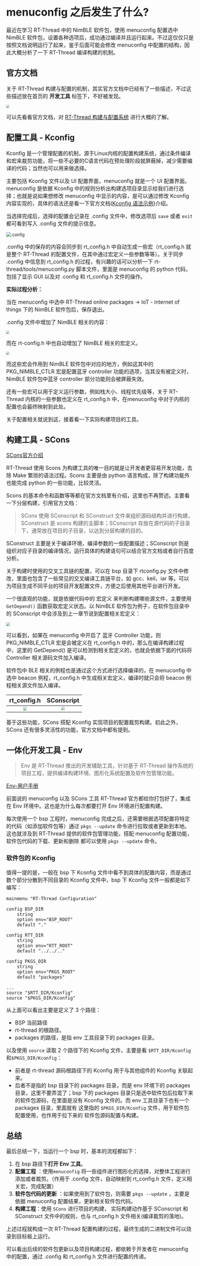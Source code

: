 # menuconfig 之后发生了什么?

最近在学习 RT-Thread 中的 NimBLE 软件包，使用 menuconfig 配置选中 NimBLE 软件包，设置各种选项后，成功通过编译并且运行起来。不过这仅仅只是按照文档说明运行了起来，鉴于后面可能会修改 menuconfig 中配置的结构，因此大概分析了一下 RT-Thread 编译构建的机制。

## 官方文档

关于 RT-Thread 构建与配置的机制，其实官方文档中已经有了一些描述，不过这些描述放在首页的 **开发工具**  标签下，不好被发现。

<img src=".\image\官方页面.png" style="zoom: 50%;" />

可以先看看官方文档，对 [RT-Thread 构建与配置系统](https://www.rt-thread.org/document/site/#/development-tools/build-config-system/summary) 进行大概的了解。

## 配置工具 - Kconfig

Kconfig 是一个管理配置的机制，源于Linux内核的配置构建系统，通过条件编译和宏来裁剪功能，将一些不必要的C语言代码在预处理阶段就屏蔽掉，减少需要编译的代码；当然也可以用来做选择。

主要包括 Kconfig 文件以及 UI 配置界面，menuconfig 就是一个 UI 配置界面。menuconfig 是依据 Kconfig 中的规则分析出构建选项目录显示给我们进行选择；也就是说如果想修改 menuconfig 中显示的内容，是可以通过修改 Kconfig 内容实现的，具体的语法还是看一下官方文档([Kconfig 语法示例](https://www.rt-thread.org/document/site/#/development-tools/build-config-system/Kconfig?id=kconfig%e8%af%ad%e6%b3%95%e5%8f%8a%e7%a4%ba%e4%be%8b))介绍。

当选择完成后，选择的配置会记录在 .config 文件中，修改选项后 `save` 或者 `exit` 都可看到写入 .config 文件的提示信息。

<img src="image/config.png" alt=".config" style="zoom: 80%;" />

 .config 中的保存的内容会同步到 rt_config.h 中自动生成一些宏（rt_config.h 就是整个 RT-Thread 的配置文件，在其中通过宏定义一些参数等等）。关于同步 .config 中信息到 rt_config.h 的过程，有兴趣的话可以分析一下 rt-thread/tools/menuconfig.py 脚本文件，里面是 menuconfig 的 python 代码，包括了显示 GUI 以及对 .config 和 rt_config.h 文件的操作。



**实际过程分析：**

当在 menuconfig 中选中 RT-Thread online packages -> IoT - internet of things 下的 NimBLE 软件包后，保存退出。

.config 文件中增加了 NimBLE 相关的内容：

<img src="./image/config-NimBLE.png" style="zoom:50%;" />

而在 rt-config.h 中也自动增加了 NimBLE 相关的宏定义。

<img src="./image/rtconfig-NimBLE.png" style="zoom:50%;" />

而这些宏会作用到 NimBLE 软件包中对应的地方，例如这其中的 PKG_NIMBLE_CTLR 宏是配置蓝牙 controller 功能的选项，当其没有被定义时，NimBLE 软件包中蓝牙 controller 部分功能则会被屏蔽失效。

还有一些宏可以用于定义运行参数，例如栈大小、线程优先级等，关于 RT-Thread 内核的一些参数也定义在 rt_config.h 中，在menuconfig 中对于内核的配置也会最终映射到此处。

关于配置相关就说到这，接着看一下实际构建项目的工具。



## 构建工具 - SCons

[SCons官方介绍](https://www.rt-thread.org/document/site/#/development-tools/build-config-system/SCons)

RT-Thread 使用 Scons 为构建工具的唯一目的就是让开发者更容易开发功能，去除 Make 繁琐的语法过程。Scons 主要是由 python 语言构成，除了构建功能外也能完成 python 的一些功能，比较灵活。

Scons 的基本命令和函数等等都在官方文档里有介绍，这里也不再赘述。主要看一下分层构建，引用官方文档：

>   SCons 使用 SConscript 和 SConstruct 文件来组织源码结构并进行构建，SConstruct 是 scons 构建的主脚本；SConscript 存放在源代码的子目录下，通常放在项目的子目录，以达到分层构建的目的。

SConstruct 主要是关于编译环境，编译参数的一些配置描述；SConscript 则是组织对应子目录的编译情况，运行具体的构建语句可以结合官方文档或者自行百度分析。

关于构建时使用的交叉工具链的配置，可以在 bsp 目录下 rtconfig.py 文件中修改，里面也包含了一些常见的交叉编译工具链平台，如 gcc、keil、iar 等。可以为项目生成不同平台的项目开发配置文件，方便之后使用其他平台进行开发。

一个很直观的功能，就是依据代码中的 宏定义 来判断构建哪些源文件，主要使用 `GetDepend()` 函数获取宏定义状态。以 NimBLE 软件包为例子，在软件包目录中的 SConscript 中会涉及到上一章节说到配置相关宏定义：

<img src="image/SConscript-1.png" style="zoom:60%;" />

可以看到，如果在 menuconfig  中开启了 蓝牙 Controller 功能，则 PKG_NIMBLE_CTLR 宏是会被定义在 rt_config.h 中的，那么在编译构建过程中，这里的 GetDepend() 是可以检测到相关宏定义的，也就会依据下面的代码将 Controller 相关源码文件加入编译。

软件包中 BLE 相关的例程也是通过这个方式进行选择编译的，在 menuconfig 中选中 beacon 例程，rt_config.h 中生成相关宏定义，编译时就只会将 beacon 例程相关源文件加入编译。

|                      rt_config.h                       |                       SConscript                       |
| :----------------------------------------------------: | :----------------------------------------------------: |
| <img src="image/SConscript-2.png" style="zoom:60%;" /> | <img src="image/SConscript-3.png" style="zoom:55%;" /> |

基于这些功能，SCons 搭配 Kconfig 实现项目的配置裁剪构建。初此之外，SCons 还有很多灵活性的功能，官方文档中都有提到。



## 一体化开发工具 - Env

>   Env 是 RT-Thread 推出的开发辅助工具，针对基于 RT-Thread 操作系统的项目工程，提供编译构建环境、图形化系统配置及软件包管理功能。

[Env-用户手册](https://www.rt-thread.org/document/site/#/development-tools/env/env)

前面说的 menuconfig 以及 SCons 工具 RT-Thread 官方都给你打包好了，集成在 Env 环境中。这也是为什么每次都要打开 Env 环境进行配置构建。

每次使用一个 bsp 工程时，menuconfig  完成之后，还需要根据选项配置将特定的代码（如添加软件包等）通过 `pkgs --update` 命令进行拉取或者更新到本地。这也就涉及到 RT-Thread 提供的软件包管理功能，搭配 menuconfig 配置功能，软件包代码的下载、更新和删除 都可以使用 `pkgs --update` 命令。



### 软件包的 Kconfig

值得一提的是，一般在 bsp 下 Kconfig 文件中看不到具体的配置内容，而是通过数个部分分散到不同目录的 Kconfig 文件中，bsp 下 Kconfig 文件一般都是如下编写：

```
mainmenu "RT-Thread Configuration"

config BSP_DIR
    string
    option env="BSP_ROOT"
    default "."

config RTT_DIR
    string
    option env="RTT_ROOT"
    default "../../.."

config PKGS_DIR
    string
    option env="PKGS_ROOT"
    default "packages"
    
...
source "$RTT_DIR/Kconfig"
source "$PKGS_DIR/Kconfig"
```

从上面可以看出主要是定义了 3 个路径：

-   BSP 当前路径
-   rt-thread 的根路径。
-   packages 的路径，是指 env 工具目录下的 packages 目录。

以及使用 `source` 读取 2 个路径下的 Kconfig 文件，主要是看 `$RTT_DIR/Kconfig` 和`$PKGS_DIR/Kconfig`：

-   前者是 rt-thread 源码根路径下的 Kconfig 用于与其他组件的 Kconfig 关联起来。
-   后者不是指的 bsp 目录下的 packages 目录，而是 env 环境下的 packages 目录，这里不要弄混了；bsp 下的  packages 目录只是选中软件包后拉取下来的软件包源码，在里面是没有 Kconfig 文件的。而 env 工具目录下也有一个 packages 目录，里面就有 这里指的 `$PKGS_DIR/Kconfig` 文件，用于软件包配置使用，也作用于拉下来的 软件包源码配置与构建。



## 总结

最后总结一下，当运行一个 bsp 时，基本的流程都如下：

1.  在 bsp 路径下**打开 Env 工具**。
2.  **配置工程** ：使用`menuconfig` 将一些组件进行图形化的选择，对整体工程进行添加或者裁剪。（作用于 .config 文件，自动映射到 rt_config.h 文件，定义相关宏，完成配置）
3.  **软件包代码的更新** ：如果使用到了软件包，则需要 `pkgs --update` ，主要是依据 menuconfig 配置结果，更新相关软件包代码。
4.  **构建工程**：使用 `SCons` 进行项目的构建， 实际构建动作基于 SConscript 和 SConstruct 文件中的规则，也与 rt_config.h 文件相关(编译裁剪的落地)。

上述过程就构成一次 RT-Thread 配置构建的过程，最终生成的二进制文件可以烧录到目标板上运行。

可以看出后续的软件包更新以及项目构建过程，都依赖于开发者在 menuconfig 中的配置，通过 .config 和 rt_config.h 文件进行配置的传递。

